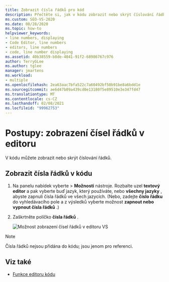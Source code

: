 ```yaml
---
title: Zobrazit čísla řádků pro kód
description: Přečtěte si, jak v kódu zobrazit nebo skrýt číslování řádků.
ms.custom: SEO-VS-2020
ms.date: 08/28/2020
ms.topic: how-to
helpviewer_keywords:
- line numbers, displaying
- Code Editor, line numbers
- editors, line numbers
- code, line number displaying
ms.assetid: 40b38559-b8de-4041-91f2-68986767c976
author: TerryGLee
ms.author: tglee
manager: jmartens
ms.workload:
- multiple
ms.openlocfilehash: 2ea63aac7bfa522c7a60492bf50b91be8a6bdd1e
ms.sourcegitcommit: ae6d47b09a439cd0e13180f5e89510e3e347fd47
ms.translationtype: MT
ms.contentlocale: cs-CZ
ms.lasthandoff: 02/08/2021
ms.locfileid: "99962753"
---
```

# <a name="how-to-display-line-numbers-in-the-editor"></a>Postupy: zobrazení čísel řádků v editoru

V kódu můžete zobrazit nebo skrýt číslování řádků.

## <a name="display-line-numbers-in-code"></a>Zobrazit čísla řádků v kódu

1. Na panelu nabídek vyberte   >  **Možnosti** nástroje. Rozbalte uzel **textový editor** a pak vyberte buď jazyk, který používáte, nebo **všechny jazyky** , abyste zapnuli čísla řádků ve všech jazycích. (Nebo, zadejte **číslo řádku** do vyhledávacího pole a z výsledků vyberte možnost **zapnout nebo vypnout čísla řádků** .)

2. Zaškrtněte políčko **čísla řádků** .

   ![Možnost zobrazení čísel řádků v editoru VS](../../ide/reference/media/line-numbers-option.png)

> [!NOTE]
> Čísla řádků nejsou přidána do kódu; jsou jenom pro referenci.

## <a name="see-also"></a>Viz také

- [Funkce editoru kódu](../../ide/writing-code-in-the-code-and-text-editor.md)
